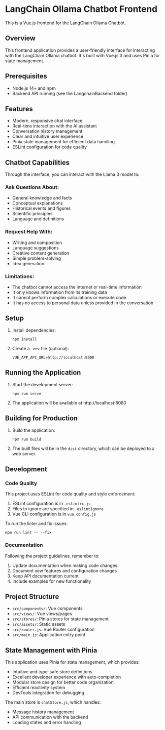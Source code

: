 # LangChain Ollama Chatbot Frontend

This is a Vue.js frontend for the LangChain Ollama Chatbot.

## Overview

This frontend application provides a user-friendly interface for interacting with the LangChain Ollama chatbot. It's built with Vue.js 3 and uses Pinia for state management.

## Prerequisites

- Node.js 14+ and npm
- Backend API running (see the LangchainBackend folder)

## Features

- Modern, responsive chat interface
- Real-time interaction with the AI assistant
- Conversation history management
- Clear and intuitive user experience
- Pinia state management for efficient data handling
- ESLint configuration for code quality

## Chatbot Capabilities

Through the interface, you can interact with the Llama 3 model to:

### Ask Questions About:
- General knowledge and facts
- Conceptual explanations
- Historical events and figures
- Scientific principles
- Language and definitions

### Request Help With:
- Writing and composition
- Language suggestions
- Creative content generation
- Simple problem-solving
- Idea generation

### Limitations:
- The chatbot cannot access the internet or real-time information
- It only knows information from its training data
- It cannot perform complex calculations or execute code
- It has no access to personal data unless provided in the conversation

## Setup

1. Install dependencies:
   ```
   npm install
   ```

2. Create a `.env` file (optional):
   ```
   VUE_APP_API_URL=http://localhost:8000
   ```

## Running the Application

1. Start the development server:
   ```
   npm run serve
   ```

2. The application will be available at http://localhost:8080

## Building for Production

1. Build the application:
   ```
   npm run build
   ```

2. The built files will be in the `dist` directory, which can be deployed to a web server.

## Development

### Code Quality

This project uses ESLint for code quality and style enforcement:

1. ESLint configuration is in `.eslintrc.js`
2. Files to ignore are specified in `.eslintignore`
3. Vue CLI configuration is in `vue.config.js`

To run the linter and fix issues:
```
npm run lint -- --fix
```

### Documentation

Following the project guidelines, remember to:
1. Update documentation when making code changes
2. Document new features and configuration changes
3. Keep API documentation current
4. Include examples for new functionality

## Project Structure

- `src/components/`: Vue components
- `src/views/`: Vue views/pages
- `src/stores/`: Pinia stores for state management
- `src/assets/`: Static assets
- `src/router.js`: Vue Router configuration
- `src/main.js`: Application entry point

## State Management with Pinia

This application uses Pinia for state management, which provides:

- Intuitive and type-safe store definitions
- Excellent developer experience with auto-completion
- Modular store design for better code organization
- Efficient reactivity system
- DevTools integration for debugging

The main store is `chatStore.js`, which handles:
- Message history management
- API communication with the backend
- Loading states and error handling 